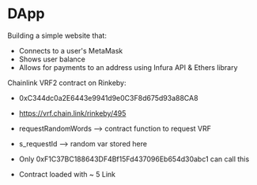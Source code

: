 # DApp 

Building a simple website that:
  - Connects to a user's MetaMask
  - Shows user balance
  - Allows for payments to an address using Infura API & Ethers library

Chainlink VRF2 contract on Rinkeby:
  - 0xC344dc0a2E6443e9941d9e0C3F8d675d93a88CA8
  -  https://vrf.chain.link/rinkeby/495

  - requestRandomWords --> contract function to request VRF
  - s_requestId --> random var stored here
  - Only 0xF1C37BC188643DF4Bf15Fd437096Eb654d30abc1 can call this
  - Contract loaded with ~ 5 Link
